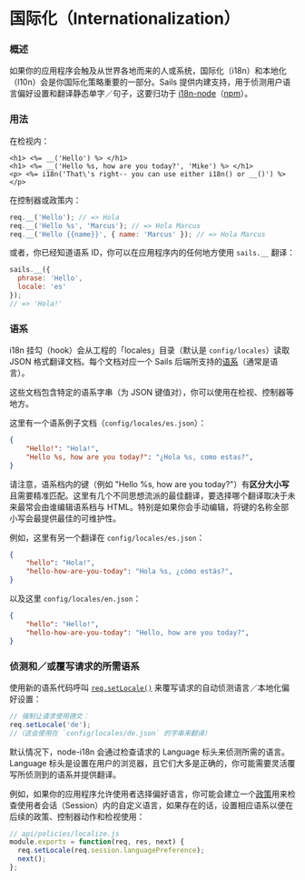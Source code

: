 # 国际化（Internationalization）

### 概述

如果你的应用程序会触及从世界各地而来的人或系统，国际化（i18n）和本地化（l10n）会是你国际化策略重要的一部分。Sails 提供内建支持，用于侦测用户语言偏好设置和翻译静态单字／句子，这要归功于 [i18n-node](https://github.com/mashpie/i18n-node)（[npm](https://www.npmjs.org/package/i18n)）。



<!--
  Potentially cover this:
  *(but it might be obvious and not useful/necessary to include, not sure- could also be more confusing than helpful)*
Note that this built-in support is for **dynamically-rendered** (but otherwise **static**) content.  You can only use it in responses which are pre-processed on the server.  In other words, you can use these translations in your views, controller actions, and policies, but stuff in your assets folder.)

we do not recommend translating strings in the front-end of your application (e.g. the browser or an iOS app) for a variety of reasons, the most obvious being SEO, but also fragmentation. You can of course still do so- just don't use this built-in support from the i18n hook.
-->


### 用法


在检视内：
```ejs
<h1> <%= __('Hello') %> </h1>
<h1> <%= __('Hello %s, how are you today?', 'Mike') %> </h1>
<p> <%= i18n('That\'s right-- you can use either i18n() or __()') %> </p>
```


在控制器或政策内：
```javascript
req.__('Hello'); // => Hola
req.__('Hello %s', 'Marcus'); // => Hola Marcus
req.__('Hello {{name}}', { name: 'Marcus' }); // => Hola Marcus
```


或者，你已经知道语系 ID，你可以在应用程序内的任何地方使用 `sails.__` 翻译：

```javascript
sails.__({
  phrase: 'Hello',
  locale: 'es'
});
// => 'Hola!'
```



### 语系
i18n 挂勾（hook）会从工程的「locales」目录（默认是 `config/locales`）读取 JSON 格式翻译文档。每个文档对应一个 Sails 后端所支持的[语系](http://en.wikipedia.org/wiki/Locale)（通常是语言）。

这些文档包含特定的语系字串（为 JSON 键值对），你可以使用在检视、控制器等地方。

这里有一个语系例子文档（`config/locales/es.json`）：
```json
{
    "Hello!": "Hola!",
    "Hello %s, how are you today?": "¿Hola %s, como estas?",
}
```

请注意，语系档内的键（例如 "Hello %s, how are you today?"）有**区分大小写**且需要精准匹配。这里有几个不同思想流派的最佳翻译，要选择哪个翻译取决于未来最常会由谁编辑语系档与 HTML。特别是如果你会手动编辑，将键的名称全部小写会最提供最佳的可维护性。

例如，这里有另一个翻译在 `config/locales/es.json`：

```json
{
    "hello": "Hola!",
    "hello-how-are-you-today": "Hola %s, ¿cómo estás?",
}
```

以及这里 `config/locales/en.json`：

```json
{
    "hello": "Hello!",
    "hello-how-are-you-today": "Hello, how are you today?",
}
```


### 侦测和／或覆写请求的所需语系

使用新的语系代码呼叫 [`req.setLocale()`](https://github.com/mashpie/i18n-node#setlocale) 来覆写请求的自动侦测语言／本地化偏好设置：

```js
// 强制让请求使用德文：
req.setLocale('de');
//（这会使用在 `config/locales/de.json` 的字串来翻译）
```

默认情况下，node-i18n 会通过检查请求的 Language 标头来侦测所需的语言。Language 标头是设置在用户的浏览器，且它们大多是正确的，你可能需要灵活覆写所侦测到的语系并提供翻译。

例如，如果你的应用程序允许使用者选择偏好语言，你可能会建立一个[政策](http://beta.sailsjs.org/#/documentation/concepts/Policies)用来检查使用者会话（Session）内的自定义语言，如果存在的话，设置相应语系以便在后续的政策、控制器动作和检视使用：

```js
// api/policies/localize.js
module.exports = function(req, res, next) {
  req.setLocale(req.session.languagePreference);
  next();
};
```


<!--

  Alternatively, here's another extended example:
  (todo: at the very least pull this into a sep